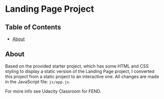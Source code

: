 # Landing Page Project

## Table of Contents

* [About](#instructions)

## About

Based on the provided starter project, which has some HTML and CSS styling to display a static version of the Landing Page project, I converted this project from a static project to an interactive one. All changes are made in the JavaScript file: `js/app.js`.

For more info see Udacity Classroom for FEND.
